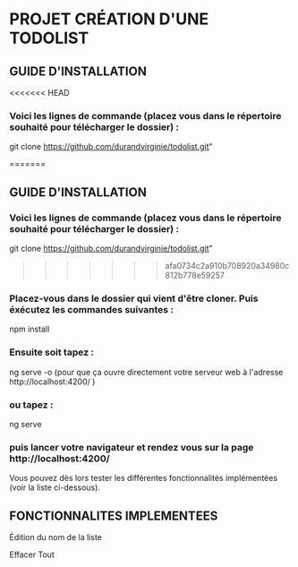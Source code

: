 # PROJET CRÉATION D'UNE TODOLIST
## GUIDE D'INSTALLATION

<<<<<<< HEAD
### Voici les lignes de commande (placez vous dans le répertoire souhaité pour télécharger le dossier) :
  git clone https://github.com/durandvirginie/todolist.git" 

=======
## GUIDE D'INSTALLATION

### Voici les lignes de commande (placez vous dans le répertoire souhaité pour télécharger le dossier) :
  git clone https://github.com/durandvirginie/todolist.git" 

>>>>>>> afa0734c2a910b708920a34980c812b778e59257
### Placez-vous dans le dossier qui vient d'être cloner. Puis éxécutez les commandes suivantes : 
  npm install
### Ensuite soit tapez :
  ng serve -o 
 (pour que ça ouvre directement votre serveur web à l'adresse http://localhost:4200/ )
### ou tapez :
  ng serve
### puis lancer votre navigateur et rendez vous sur la page http://localhost:4200/

Vous pouvez dès lors tester les différentes fonctionnalités implémentées (voir la liste ci-dessous).

## FONCTIONNALITES IMPLEMENTEES

Édition du nom de la liste

Effacer Tout
